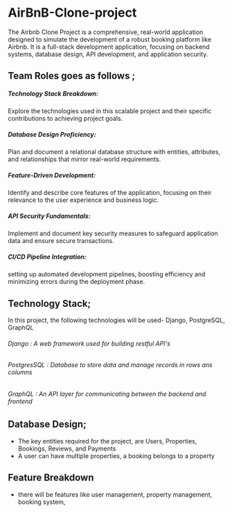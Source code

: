 # AirBnB-Clone-project
The Airbnb Clone Project is a comprehensive, real-world application designed to simulate the development of a robust booking platform like Airbnb. It is a full-stack development application, focusing on backend systems, database design, API development, and application security.

 ## Team Roles goes as follows ;
 ##### Technology Stack Breakdown:
 Explore the technologies used in this scalable project and their specific contributions to achieving project goals.

 ##### Database Design Proficiency:
 Plan and document a relational database structure with entities, attributes, and relationships that mirror real-world requirements.

 ##### Feature-Driven Development:
 Identify and describe core features of the application, focusing on their relevance to the user experience and business logic.

##### API Security Fundamentals:
  Implement and document key security measures to safeguard application data and ensure secure transactions.

  ##### CI/CD Pipeline Integration:
 setting up automated development pipelines, boosting efficiency and minimizing errors during the deployment phase.

 ## Technology Stack;
 In this project, the following technologies will be used- Django, PostgreSQL, GraphQL
 ###### Django : A web framework used for building restful API's
 ###### PostgresSQL : Database to store data and manage  records in rows ans columns
 ###### GraphQL : An API layer for communicating between the backend and frontend 

 ## Database Design;
  - The key entities required for the project, are Users, Properties, Bookings, Reviews, and Payments
 - A user can have multiple properties, a booking belongs to a property

 ## Feature Breakdown
 - there will be features like  user management, property management, booking system,
